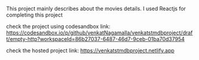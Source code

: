 This project mainly describes about the movies details.
I used Reactjs for completing this project

check the project using codesandbox link:
https://codesandbox.io/p/github/venkatNagamalla/venkatstmdbproject/draft/empty-http?workspaceId=86b27037-6487-46d7-9ceb-01ba70d37954

check the hosted project link:
https://venkatstmdbproject.netlify.app
